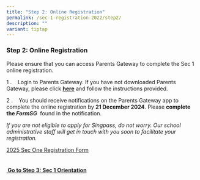 ```yaml
---
title: "Step 2: Online Registration"
permalink: /sec-1-registration-2022/step2/
description: ""
variant: tiptap
---
```

<h3>Step 2: Online Registration</h3>
<p>Please ensure that you can access Parents Gateway to complete the Sec
1 online registration.&nbsp;</p>
<p>1 .&nbsp;&nbsp;&nbsp;&nbsp;Login to Parents Gateway. If you have not downloaded
Parents Gateway, please click&nbsp;<strong><a href="https://www.unitysec.moe.edu.sg/unity-partners/Parents/gateway/" rel="noopener noreferrer nofollow" target="_blank">here</a></strong>&nbsp;and
follow the instructions provided.</p>
<p>2 .&nbsp;&nbsp;&nbsp;&nbsp;You should receive notifications on the Parents
Gateway app to complete the online registration by&nbsp;<strong>21 December 2024</strong>.
Please&nbsp;<strong>complete the&nbsp;<em>FormSG</em></strong>&nbsp;&nbsp;found
in the notification.</p>
<p><em>If you are not eligible to apply for Singpass, do not worry. Our school administrative staff will get in touch with you soon to facilitate your registration.</em>
</p>
<p><a href="https://form.gov.sg/675b9c9a62bc25935047bfba" rel="noopener nofollow" target="_blank">2025 Sec One Registration Form</a>
<br>
</p>
<h4><br><strong><u>&nbsp;Go to Step 3: Sec 1 Orientation</u></strong></h4>
<p></p>
<p></p>